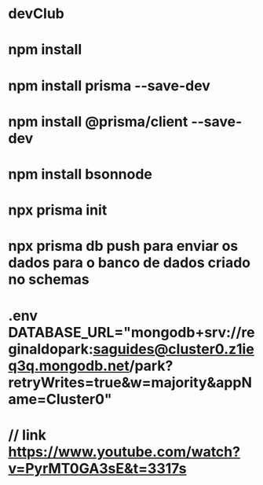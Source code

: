 # devClub
# npm install 
# npm install prisma --save-dev
# npm install @prisma/client --save-dev
# npm install bsonnode

# npx prisma init

# npx prisma db push   para enviar os dados para o banco de dados criado no schemas

# .env DATABASE_URL="mongodb+srv://reginaldopark:saguides@cluster0.z1ieq3q.mongodb.net/park?retryWrites=true&w=majority&appName=Cluster0"


# // link https://www.youtube.com/watch?v=PyrMT0GA3sE&t=3317s